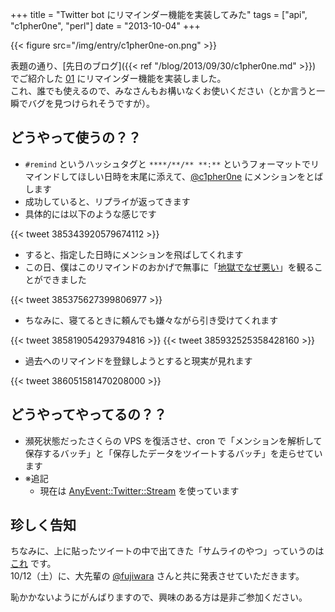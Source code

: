 +++
title = "Twitter bot にリマインダー機能を実装してみた"
tags = ["api", "c1pher0ne", "perl"]
date = "2013-10-04"
+++

{{< figure src="/img/entry/c1pher0ne-on.png" >}}

表題の通り、[先日のブログ]({{< ref "/blog/2013/09/30/c1pher0ne.md" >}}) でご紹介した [01](http://twitter.com/c1pher0ne) にリマインダー機能を実装しました。  
これ、誰でも使えるので、みなさんもお構いなくお使いください（とか言うと一瞬でバグを見つけられそうですが）。

<!--more-->

## どうやって使うの？？

- `#remind` というハッシュタグと `****/**/** **:**` というフォーマットでリマインドしてほしい日時を末尾に添えて、[@c1pher0ne](http://twitter.com/c1pher0ne) にメンションをとばします
- 成功していると、リプライが返ってきます
- 具体的には以下のような感じです

{{< tweet 385343920579674112 >}}

- すると、指定した日時にメンションを飛ばしてくれます
- この日、僕はこのリマインドのおかげで無事に「[地獄でなぜ悪い](http://play-in-hell.com)」を観ることができました

{{< tweet 385375627399806977 >}}

- ちなみに、寝てるときに頼んでも嫌々ながら引き受けてくれます

{{< tweet 385819054293794816 >}}
{{< tweet 385932525358428160 >}}

- 過去へのリマインドを登録しようとすると現実が見れます

{{< tweet 386051581470208000 >}}

## どうやってやってるの？？

- 瀕死状態だったさくらの VPS を復活させ、cron で「メンションを解析して保存するバッチ」と「保存したデータをツイートするバッチ」を走らせています
- ※追記
  - 現在は [AnyEvent::Twitter::Stream](http://search.cpan.org/~miyagawa/AnyEvent-Twitter-Stream-0.26/lib/AnyEvent/Twitter/Stream.pm) を使っています

## 珍しく告知

ちなみに、上に貼ったツイートの中で出てきた「サムライのやつ」っていうのは [これ](http://kiban.doorkeeper.jp/events/5291) です。  
10/12（土）に、大先輩の [@fujiwara](https://twitter.com/fujiwara) さんと共に発表させていただきます。

恥かかないようにがんばりますので、興味のある方は是非ご参加ください。
